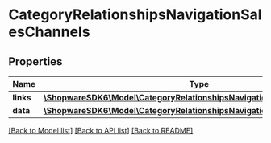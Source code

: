 # CategoryRelationshipsNavigationSalesChannels

## Properties
Name | Type | Description | Notes
------------ | ------------- | ------------- | -------------
**links** | [**\ShopwareSDK6\Model\CategoryRelationshipsNavigationSalesChannelsLinks**](CategoryRelationshipsNavigationSalesChannelsLinks.md) |  | [optional] 
**data** | [**\ShopwareSDK6\Model\CategoryRelationshipsNavigationSalesChannelsData[]**](CategoryRelationshipsNavigationSalesChannelsData.md) |  | [optional] 

[[Back to Model list]](../../README.md#documentation-for-models) [[Back to API list]](../../README.md#documentation-for-api-endpoints) [[Back to README]](../../README.md)


